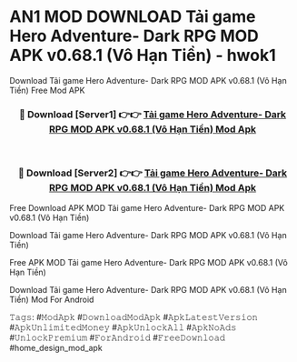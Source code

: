 # AN1 MOD DOWNLOAD Tải game Hero Adventure- Dark RPG MOD APK v0.68.1 (Vô Hạn Tiền) - hwok1
Download Tải game Hero Adventure- Dark RPG MOD APK v0.68.1 (Vô Hạn Tiền) Free Mod APK

<div align="center">
<h3>🔴 Download [Server1] 👉👉 <a href="https://apk-comot.site?title=Tải_game_Hero_Adventure-_Dark_RPG_MOD_APK_v0.68.1_(Vô_Hạn_Tiền)">Tải game Hero Adventure- Dark RPG MOD APK v0.68.1 (Vô Hạn Tiền) Mod Apk</a></h3><br>

<h3>🔴 Download [Server2] 👉👉 <a href="https://apk-comot.site?title=Tải_game_Hero_Adventure-_Dark_RPG_MOD_APK_v0.68.1_(Vô_Hạn_Tiền)">Tải game Hero Adventure- Dark RPG MOD APK v0.68.1 (Vô Hạn Tiền) Mod Apk</a></h3>
</div>


Free Download APK MOD Tải game Hero Adventure- Dark RPG MOD APK v0.68.1 (Vô Hạn Tiền)

Download Tải game Hero Adventure- Dark RPG MOD APK v0.68.1 (Vô Hạn Tiền) 

Free APK MOD Tải game Hero Adventure- Dark RPG MOD APK v0.68.1 (Vô Hạn Tiền) 

Download Tải game Hero Adventure- Dark RPG MOD APK v0.68.1 (Vô Hạn Tiền) Mod For Android

𝚃𝚊𝚐𝚜: #𝙼𝚘𝚍𝙰𝚙𝚔 #𝙳𝚘𝚠𝚗𝚕𝚘𝚊𝚍𝙼𝚘𝚍𝙰𝚙𝚔 #𝙰𝚙𝚔𝙻𝚊𝚝𝚎𝚜𝚝𝚅𝚎𝚛𝚜𝚒𝚘𝚗 #𝙰𝚙𝚔𝚄𝚗𝚕𝚒𝚖𝚒𝚝𝚎𝚍𝙼𝚘𝚗𝚎𝚢 #𝙰𝚙𝚔𝚄𝚗𝚕𝚘𝚌𝚔𝙰𝚕𝚕 #𝙰𝚙𝚔𝙽𝚘𝙰𝚍𝚜 #𝚄𝚗𝚕𝚘𝚌𝚔𝙿𝚛𝚎𝚖𝚒𝚞𝚖 #𝙵𝚘𝚛𝙰𝚗𝚍𝚛𝚘𝚒𝚍 #𝙵𝚛𝚎𝚎𝙳𝚘𝚠𝚗𝚕𝚘𝚊𝚍 #home_design_mod_apk
